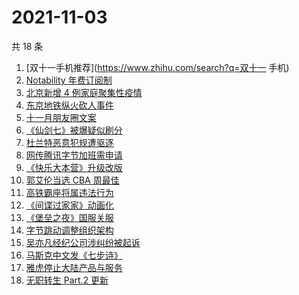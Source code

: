 # 2021-11-03

共 18 条

<!-- BEGIN ZHIHUSEARCH -->
<!-- 最后更新时间 Wed Nov 03 2021 07:08:57 GMT+0800 (China Standard Time) -->
1. [双十一手机推荐](https://www.zhihu.com/search?q=双十一 手机)
1. [Notability 年费订阅制](https://www.zhihu.com/search?q=notability)
1. [北京新增 4 例家庭聚集性疫情](https://www.zhihu.com/search?q=北京疫情)
1. [东京地铁纵火砍人事件](https://www.zhihu.com/search?q=东京地铁)
1. [十一月朋友圈文案](https://www.zhihu.com/search?q=十一月)
1. [《仙剑七》被爆疑似刷分](https://www.zhihu.com/search?q=仙剑七)
1. [杜兰特恶意犯规遭驱逐](https://www.zhihu.com/search?q=杜兰特遭驱逐)
1. [网传腾讯字节加班需申请](https://www.zhihu.com/search?q=加班申请)
1. [《快乐大本营》升级改版](https://www.zhihu.com/search?q=快乐大本营)
1. [郭艾伦当选 CBA 周最佳](https://www.zhihu.com/search?q=CBA周最佳)
1. [高铁霸座将属违法行为](https://www.zhihu.com/search?q=高铁霸座)
1. [《间谍过家家》动画化](https://www.zhihu.com/search?q=间谍过家家)
1. [《堡垒之夜》国服关服](https://www.zhihu.com/search?q=堡垒之夜)
1. [字节跳动调整组织架构](https://www.zhihu.com/search?q=字节跳动)
1. [吴亦凡经纪公司涉纠纷被起诉](https://www.zhihu.com/search?q=吴亦凡)
1. [马斯克中文发《七步诗》](https://www.zhihu.com/search?q=马斯克)
1. [雅虎停止大陆产品与服务](https://www.zhihu.com/search?q=雅虎)
1. [无职转生 Part.2 更新 ](https://www.zhihu.com/search?q=无职转生)
<!-- END ZHIHUSEARCH -->
